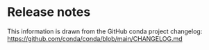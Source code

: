 # Release notes

This information is drawn from the GitHub conda project
changelog: https://github.com/conda/conda/blob/main/CHANGELOG.md

```{include} ../../CHANGELOG.md
```
